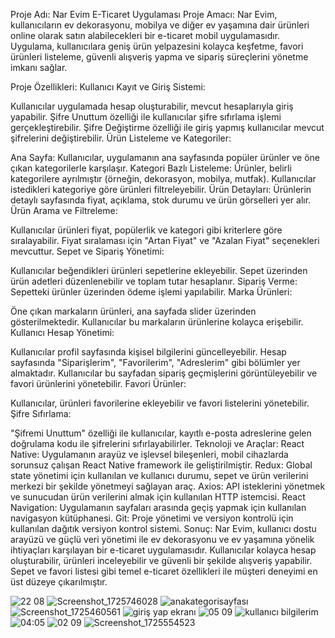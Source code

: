 Proje Adı: Nar Evim E-Ticaret Uygulaması
Proje Amacı:
Nar Evim, kullanıcıların ev dekorasyonu, mobilya ve diğer ev yaşamına dair ürünleri online olarak satın alabilecekleri bir e-ticaret mobil uygulamasıdır. Uygulama, kullanıcılara geniş ürün yelpazesini kolayca keşfetme, favori ürünleri listeleme, güvenli alışveriş yapma ve sipariş süreçlerini yönetme imkanı sağlar.

Proje Özellikleri:
Kullanıcı Kayıt ve Giriş Sistemi:

Kullanıcılar uygulamada hesap oluşturabilir, mevcut hesaplarıyla giriş yapabilir.
Şifre Unuttum özelliği ile kullanıcılar şifre sıfırlama işlemi gerçekleştirebilir.
Şifre Değiştirme özelliği ile giriş yapmış kullanıcılar mevcut şifrelerini değiştirebilir.
Ürün Listeleme ve Kategoriler:

Ana Sayfa: Kullanıcılar, uygulamanın ana sayfasında popüler ürünler ve öne çıkan kategorilerle karşılaşır.
Kategori Bazlı Listeleme: Ürünler, belirli kategorilere ayrılmıştır (örneğin, dekorasyon, mobilya, mutfak). Kullanıcılar istedikleri kategoriye göre ürünleri filtreleyebilir.
Ürün Detayları: Ürünlerin detaylı sayfasında fiyat, açıklama, stok durumu ve ürün görselleri yer alır.
Ürün Arama ve Filtreleme:

Kullanıcılar ürünleri fiyat, popülerlik ve kategori gibi kriterlere göre sıralayabilir.
Fiyat sıralaması için "Artan Fiyat" ve "Azalan Fiyat" seçenekleri mevcuttur.
Sepet ve Sipariş Yönetimi:

Kullanıcılar beğendikleri ürünleri sepetlerine ekleyebilir.
Sepet üzerinden ürün adetleri düzenlenebilir ve toplam tutar hesaplanır.
Sipariş Verme: Sepetteki ürünler üzerinden ödeme işlemi yapılabilir.
Marka Ürünleri:

Öne çıkan markaların ürünleri, ana sayfada slider üzerinden gösterilmektedir. Kullanıcılar bu markaların ürünlerine kolayca erişebilir.
Kullanıcı Hesap Yönetimi:

Kullanıcılar profil sayfasında kişisel bilgilerini güncelleyebilir.
Hesap sayfasında "Siparişlerim", "Favorilerim", "Adreslerim" gibi bölümler yer almaktadır.
Kullanıcılar bu sayfadan sipariş geçmişlerini görüntüleyebilir ve favori ürünlerini yönetebilir.
Favori Ürünler:

Kullanıcılar, ürünleri favorilerine ekleyebilir ve favori listelerini yönetebilir.
Şifre Sıfırlama:

"Şifremi Unuttum" özelliği ile kullanıcılar, kayıtlı e-posta adreslerine gelen doğrulama kodu ile şifrelerini sıfırlayabilirler.
Teknoloji ve Araçlar:
React Native: Uygulamanın arayüz ve işlevsel bileşenleri, mobil cihazlarda sorunsuz çalışan React Native framework ile geliştirilmiştir.
Redux: Global state yönetimi için kullanılan ve kullanıcı durumu, sepet ve ürün verilerini merkezi bir şekilde yönetmeyi sağlayan araç.
Axios: API isteklerini yönetmek ve sunucudan ürün verilerini almak için kullanılan HTTP istemcisi.
React Navigation: Uygulamanın sayfaları arasında geçiş yapmak için kullanılan navigasyon kütüphanesi.
Git: Proje yönetimi ve versiyon kontrolü için kullanılan dağıtık versiyon kontrol sistemi.
Sonuç:
Nar Evim, kullanıcı dostu arayüzü ve güçlü veri yönetimi ile ev dekorasyonu ve ev yaşamına yönelik ihtiyaçları karşılayan bir e-ticaret uygulamasıdır. Kullanıcılar kolayca hesap oluşturabilir, ürünleri inceleyebilir ve güvenli bir şekilde alışveriş yapabilir. Sepet ve favori listesi gibi temel e-ticaret özellikleri ile müşteri deneyimi en üst düzeye çıkarılmıştır.

![22 08](https://github.com/user-attachments/assets/872f08c1-2aa5-47d2-bb83-74df9b3e78eb)
![Screenshot_1725746028](https://github.com/user-attachments/assets/27cd2b92-3a85-4b9a-a045-9a993a1b42ff)
![anakategorisayfası](https://github.com/user-attachments/assets/abdf9c79-8215-4b06-85a7-4b11e118c61f)
![Screenshot_1725460561](https://github.com/user-attachments/assets/508f4d8e-34a9-4f5b-826d-9e1d6796b452)
![giriş yap ekranı](https://github.com/user-attachments/assets/dcdfde55-7dd9-4b42-951f-f8a39a0fb6ed)
![05 09](https://github.com/user-attachments/assets/d48656e3-4fce-4858-8c4a-fe26e8319763)
![kullanıcı bilgilerim](https://github.com/user-attachments/assets/2a993eb2-19ec-47a4-a54a-5e8f56a8ceb0)
![04:05](https://github.com/user-attachments/assets/e54ecb99-8a9c-41d0-a0c6-e98ffdf8c889)
![02 09](https://github.com/user-attachments/assets/0bfc1528-aa21-4601-9f56-7c7579a0ce98)
![Screenshot_1725554523](https://github.com/user-attachments/assets/9fac891d-99aa-4ff4-ae88-40e3a1cd0d9d)

